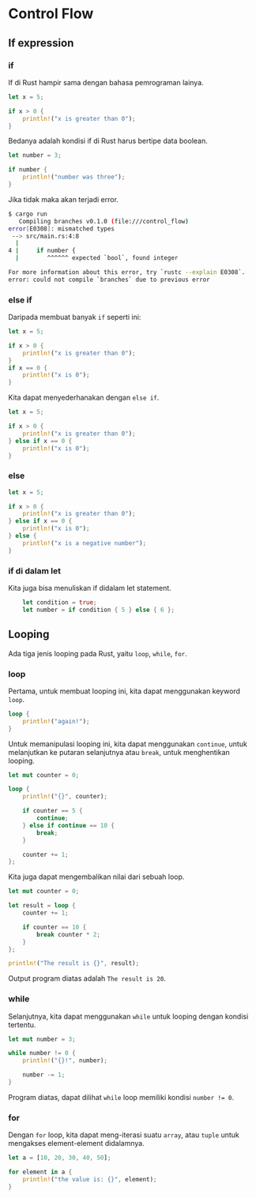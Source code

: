 # Control Flow

## If expression

### if

If di Rust hampir sama dengan bahasa pemrograman lainya.

```rust
let x = 5;

if x > 0 {
    println!("x is greater than 0");
}
```

Bedanya adalah kondisi if di Rust harus bertipe data boolean.

```rust
let number = 3;

if number {
    println!("number was three");
}
```

Jika tidak maka akan terjadi error.

```bash
$ cargo run
   Compiling branches v0.1.0 (file:///control_flow)
error[E0308]: mismatched types
 --> src/main.rs:4:8
  |
4 |     if number {
  |        ^^^^^^ expected `bool`, found integer

For more information about this error, try `rustc --explain E0308`.
error: could not compile `branches` due to previous error
```

### else if

Daripada membuat banyak `if` seperti ini:

```rust
let x = 5;

if x > 0 {
    println!("x is greater than 0");
}
if x == 0 {
    println!("x is 0");
}
```

Kita dapat menyederhanakan dengan `else if`.

```rust
let x = 5;

if x > 0 {
    println!("x is greater than 0");
} else if x == 0 {
    println!("x is 0");
}
```

### else

```rust
let x = 5;

if x > 0 {
    println!("x is greater than 0");
} else if x == 0 {
    println!("x is 0");
} else {
    println!("x is a negative number");
}
```

### if di dalam let

Kita juga bisa menuliskan if didalam let statement.

```rust
    let condition = true;
    let number = if condition { 5 } else { 6 };
```

## Looping

Ada tiga jenis looping pada Rust, yaitu `loop`, `while`, `for`.

### loop

Pertama, untuk membuat looping ini, kita dapat menggunakan keyword `loop`.

```rust
loop {
    println!("again!");
}
```

Untuk memanipulasi looping ini, kita dapat menggunakan `continue`, untuk melanjutkan ke putaran selanjutnya atau `break`, untuk menghentikan looping.

```rust
let mut counter = 0;

loop {
    println!("{}", counter);

    if counter == 5 {
        continue;
    } else if continue == 10 {
        break;
    }

    counter += 1;
};
```

Kita juga dapat mengembalikan nilai dari sebuah loop.

```rust
let mut counter = 0;

let result = loop {
    counter += 1;

    if counter == 10 {
        break counter * 2;
    }
};

println!("The result is {}", result);
```

Output program diatas adalah `The result is 20`.

### while

Selanjutnya, kita dapat menggunakan `while` untuk looping dengan kondisi tertentu.

```rust
let mut number = 3;

while number != 0 {
    println!("{}!", number);

    number -= 1;
}
```

Program diatas, dapat dilihat `while` loop memiliki kondisi `number != 0`.

### for

Dengan `for` loop, kita dapat meng-iterasi suatu `array`, atau `tuple` untuk mengakses element-element didalamnya.

```rust
let a = [10, 20, 30, 40, 50];

for element in a {
    println!("the value is: {}", element);
}
```
